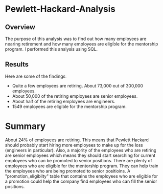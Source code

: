 # Pewlett-Hackard-Analysis

## Overview
The purpose of this analysis was to find out how many employees are nearing retirement and how many employees are eligible for the mentorship program. I performed this analysis using SQL.

## Results
Here are some of the findings:

* Quite a few employees are retiring. About 73,000 out of 300,000 employees.
* About 50,000 of the retiring employees are senior employees.
* About half of the retiring employees are engineers.
* 1549 employees are eligible for the mentorship program.

# Summary
About 24% of employees are retiring. This means that Pewlett Hackard should probably start hiring more employees to make up for the loss (engineers in particular). Also, a majority of the employees who are retiring are senior employees which means they should start searching for current employees who can be promoted to senior positions. There are plenty of employees who are eligible for the mentorship program. They can help train the employees who are being promoted to senior positioins.
A "promotion_eligibilty" table that contains the employees who are eligible for a promotion could help the company find employees who can fill the senior positions.
